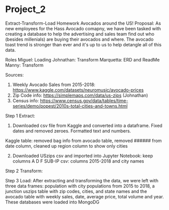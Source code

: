 # Project_2

Extract-Transform-Load Homework
Avocados around the US!
Proposal: As new employees for the Hass Avocado comapny, we have been tasked with creating a database to help the advertising and sales team find out who (besides millenials) are buying their avocados and where. The avocado toast trend is stronger than ever and it's up to us to help detangle all of this data.

Roles
Miguel: Loading
Johnathan: Transform
Marquetta: ERD and ReadMe
Manny: Transform


Sources:
1. Weekly Avocado Sales from 2015-2018: https://www.kaggle.com/datasets/neuromusic/avocado-prices
2. Zip Code info: https://simplemaps.com/data/us-zips (Johnathan)
3. Census info: https://www.census.gov/data/tables/time-series/demo/popest/2010s-total-cities-and-towns.html 

Step 1 Extract:
1. Downloaded csv file from Kaggle and converted into a dataframe. Fixed dates and removed zeroes. Formatted text and numbers.


Kaggle table: removed bag info from avocado table, removed ###### from date column, cleaned up region column to show only cities

2. Downloaded USzips csv and imported into Jupyter Notebook: keep columns A D F
SUB-IP csv: columns 2015-2018 and city names

Step 2 Transform:





Step 3 Load:
After extracting and transforming the data, we were left with three data frames: population with city populations from 2015 to 2018, a junction uszips table with zip codes, cities, and state names and the avocado table with weekly sales, date, average price, total volume and year. These databases were loaded into MongoDG